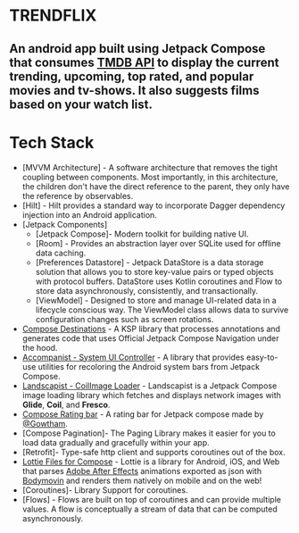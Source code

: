 # TRENDFLIX

An android app built using Jetpack Compose that consumes [TMDB API](https://developers.themoviedb.org/3/getting-started/introduction) to display the current trending, upcoming, top rated, and popular movies and tv-shows. It also suggests films based on your watch list.
---
# Tech Stack

- [MVVM Architecture] - A software architecture that removes the tight coupling between components. Most importantly, in this architecture, the children don't have the direct reference to the parent, they only have the reference by observables.
- [Hilt] - Hilt provides a standard way to incorporate Dagger dependency injection into an Android application.
- [Jetpack Components]
    - [Jetpack Compose]- Modern toolkit for building native UI.
    - [Room] - Provides an abstraction layer over SQLite used for offline data caching.
    - [Preferences Datastore] - Jetpack DataStore is a data storage solution that allows you to store key-value pairs or typed objects with protocol buffers. DataStore uses Kotlin coroutines and Flow to store data asynchronously, consistently, and transactionally.
    - [ViewModel] - Designed to store and manage UI-related data in a lifecycle conscious way. The ViewModel class allows data to survive configuration changes such as screen rotations.
- [Compose Destinations](https://composedestinations.rafaelcosta.xyz/) - A KSP library that processes annotations and generates code that uses Official Jetpack Compose Navigation under the hood.
- [Accompanist - System UI Controller](https://github.com/google/accompanist/blob/main/systemuicontroller) - A library that provides easy-to-use utilities for recoloring the Android system bars from Jetpack Compose.
- [Landscapist - CoilImage Loader](https://github.com/skydoves/landscapist) - Landscapist is a Jetpack Compose image loading library which fetches and displays network images with **Glide**, **Coil**, and **Fresco**.
- [Compose Rating bar](https://github.com/a914-gowtham/compose-ratingbar) - A rating bar for Jetpack compose made by [@Gowtham](https://github.com/a914-gowtham).
- [Compose Pagination]- The Paging Library makes it easier for you to load data gradually and gracefully within your app.
- [Retrofit]- Type-safe http client 
and supports coroutines out of the box.
- [Lottie Files for Compose](https://github.com/airbnb/lottie) - Lottie is a library for Android, iOS, and Web that parses [Adobe After Effects](http://www.adobe.com/products/aftereffects.html) animations exported as json with [Bodymovin](https://github.com/airbnb/lottie-web) and renders them natively on mobile and on the web!
- [Coroutines]- Library Support for coroutines.
- [Flows] - Flows are built on top of coroutines and can provide multiple values. A flow is conceptually a stream of data that can be computed asynchronously.
